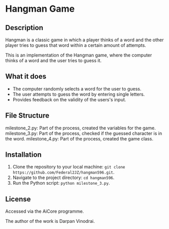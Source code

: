 # Hangman Game
## Description
Hangman is a classic game in which a player thinks of a word and the other player tries to guess that word within a certain amount of attempts.

This is an implementation of the Hangman game, where the computer thinks of a word and the user tries to guess it. 

## What it does
- The computer randomly selects a word for the user to guess.
- The user attempts to guess the word by entering single letters.
- Provides feedback on the validity of the users's input.

## File Structure
milestone_2.py: Part of the process, created the variables for the game.
milestone_3.py: Part of the process, checked if the guessed character is in the word.
milestone_4.py: Part of the process, created the game class.

## Installation
1. Clone the repository to your local machine: ```git clone https://github.com/Federal2JZ/hangman596.git```.
2. Navigate to the project directory: ```cd hangman596```.
3. Run the Python script: ```python milestone_3.py```.

## License
 Accessed via the AiCore programme.

The author of the work is Darpan Vinodrai.
